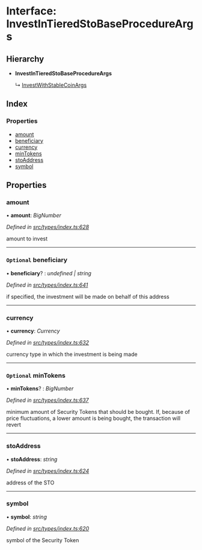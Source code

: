 # Interface: InvestInTieredStoBaseProcedureArgs

## Hierarchy

- **InvestInTieredStoBaseProcedureArgs**

  ↳ [InvestWithStableCoinArgs](_types_index_.investwithstablecoinargs.md)

## Index

### Properties

- [amount](_types_index_.investintieredstobaseprocedureargs.md#amount)
- [beneficiary](_types_index_.investintieredstobaseprocedureargs.md#optional-beneficiary)
- [currency](_types_index_.investintieredstobaseprocedureargs.md#currency)
- [minTokens](_types_index_.investintieredstobaseprocedureargs.md#optional-mintokens)
- [stoAddress](_types_index_.investintieredstobaseprocedureargs.md#stoaddress)
- [symbol](_types_index_.investintieredstobaseprocedureargs.md#symbol)

## Properties

### amount

• **amount**: _BigNumber_

_Defined in [src/types/index.ts:628](https://github.com/PolymathNetwork/polymath-sdk/blob/d34930f/src/types/index.ts#L628)_

amount to invest

---

### `Optional` beneficiary

• **beneficiary**? : _undefined | string_

_Defined in [src/types/index.ts:641](https://github.com/PolymathNetwork/polymath-sdk/blob/d34930f/src/types/index.ts#L641)_

if specified, the investment will be made on behalf of this address

---

### currency

• **currency**: _Currency_

_Defined in [src/types/index.ts:632](https://github.com/PolymathNetwork/polymath-sdk/blob/d34930f/src/types/index.ts#L632)_

currency type in which the investment is being made

---

### `Optional` minTokens

• **minTokens**? : _BigNumber_

_Defined in [src/types/index.ts:637](https://github.com/PolymathNetwork/polymath-sdk/blob/d34930f/src/types/index.ts#L637)_

minimum amount of Security Tokens that should be bought.
If, because of price fluctuations, a lower amount is being bought, the transaction will revert

---

### stoAddress

• **stoAddress**: _string_

_Defined in [src/types/index.ts:624](https://github.com/PolymathNetwork/polymath-sdk/blob/d34930f/src/types/index.ts#L624)_

address of the STO

---

### symbol

• **symbol**: _string_

_Defined in [src/types/index.ts:620](https://github.com/PolymathNetwork/polymath-sdk/blob/d34930f/src/types/index.ts#L620)_

symbol of the Security Token
